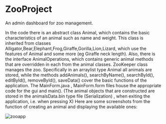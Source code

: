# ZooProject

An admin dashboard for zoo management.

In the code there is an abstract class Animal, which contains the basic characteristics of an animal
such as name and weight. This class is inherited from classes
Alligator,Bear,Elephant,Frog,Giraffe,Gorilla,Lion,Lizard, which use the features of
Animal and some more (eg Giraffe neck length). Also, there is the interface
AnimalOperations, which contains generic animal methods that are overridden in each
from the animal classes.
ZooKeeper class manages the zoo. Specifically in an arraylist type
Animal all animals are stored, while the methods addAnimals(), searchByName(),
searchById(), editById(), removeById(), saveData() cover the basic functions of the application.
The MainForm.java , MainForm.form files house the appropriate code for the gui and main().
(The animal objects that are constructed are stored in the animalsData.bin type file
(Serialization) , when exiting the application, i.e. when pressing X)
Here are some screenshots from the function of creating an animal and displaying the available ones:

![zooapp](https://user-images.githubusercontent.com/98179885/197345247-9eec729f-529b-42c0-9851-683a2948ee01.jpg)

